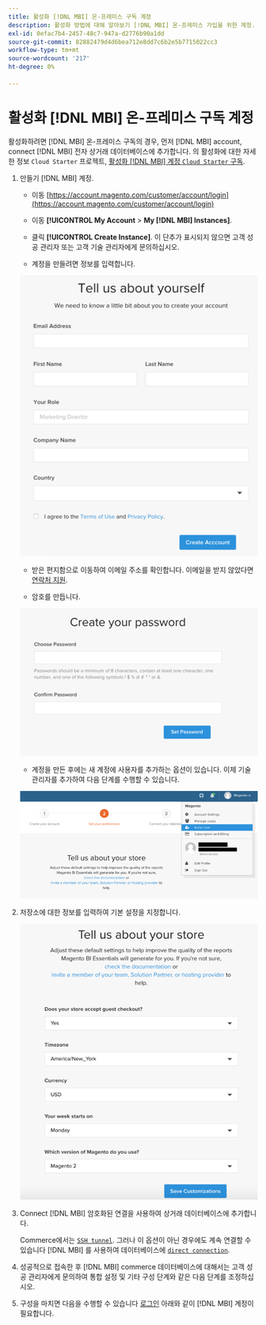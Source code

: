 ```yaml
---
title: 활성화 [!DNL MBI] 온-프레미스 구독 계정
description: 활성화 방법에 대해 알아보기 [!DNL MBI] 온-프레미스 가입을 위한 계정.
exl-id: 0efac7b4-2457-48c7-947a-d2776b90a1dd
source-git-commit: 82882479d4d6bea712e8dd7c6b2e5b7715022cc3
workflow-type: tm+mt
source-wordcount: '217'
ht-degree: 0%

---
```


# 활성화 [!DNL MBI] 온-프레미스 구독 계정

활성화하려면 [!DNL MBI] 온-프레미스 구독의 경우, 먼저 [!DNL MBI] account, connect [!DNL MBI] 전자 상거래 데이터베이스에 추가합니다. 의 활성화에 대한 자세한 정보 `Cloud Starter` 프로젝트, [활성화 [!DNL MBI] 계정 `Cloud Starter` 구독](../getting-started/cloud-activation.md).

1. 만들기 [!DNL MBI] 계정.

   - 이동 [https://account.magento.com/customer/account/login](https://account.magento.com/customer/account/login)

   - 이동 **[!UICONTROL My Account** > **My [!DNL MBI] Instances]**.

   - 클릭 **[!UICONTROL Create Instance]**. 이 단추가 표시되지 않으면 고객 성공 관리자 또는 고객 기술 관리자에게 문의하십시오.

   - 계정을 만들려면 정보를 입력합니다.

   ![](../assets/create-account-2.png)

   - 받은 편지함으로 이동하여 이메일 주소를 확인합니다. 이메일을 받지 않았다면 [연락처 지원](../guide-overview.md).

   - 암호를 만듭니다.

   ![](../assets/create-account-4.png)

   - 계정을 만든 후에는 새 계정에 사용자를 추가하는 옵션이 있습니다. 이제 기술 관리자를 추가하여 다음 단계를 수행할 수 있습니다.

   ![](../assets/create-account-5.png)

1. 저장소에 대한 정보를 입력하여 기본 설정을 지정합니다.

   ![](../assets/create-account-6.png)

1. Connect [!DNL MBI] 암호화된 연결을 사용하여 상거래 데이터베이스에 추가합니다.

   Commerce에서는 [`SSH tunnel`](../data-analyst/importing-data/integrations/mysql-via-ssh-tunnel.md). 그러나 이 옵션이 아닌 경우에도 계속 연결할 수 있습니다 [!DNL MBI] 를 사용하여 데이터베이스에 [`direct connection`](../data-analyst/importing-data/integrations/mysql-via-a-direct-connection.md).

1. 성공적으로 접속한 후 [!DNL MBI] commerce 데이터베이스에 대해서는 고객 성공 관리자에게 문의하여 통합 설정 및 기타 구성 단계와 같은 다음 단계를 조정하십시오.

1. 구성을 마치면 다음을 수행할 수 있습니다 [로그인](../getting-started/sign-in.md) 아래와 같이 [!DNL MBI] 계정이 필요합니다.
